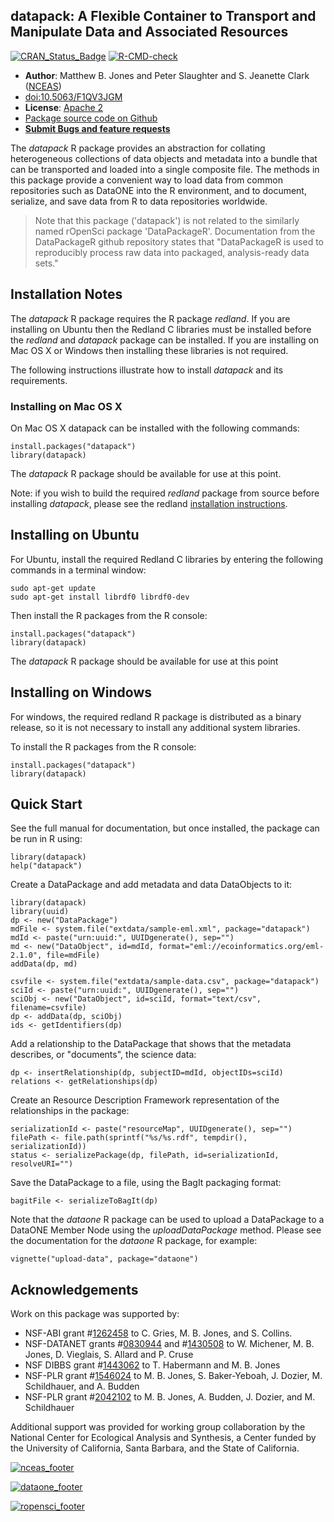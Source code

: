 ## datapack: A Flexible Container to Transport and Manipulate Data and Associated Resources
[![CRAN_Status_Badge](https://www.r-pkg.org/badges/version/datapack)](https://cran.r-project.org/package=datapack)
[![R-CMD-check](https://github.com/ropensci/datapack/workflows/R-CMD-check/badge.svg)](https://github.com/ropensci/datapack/actions)

- **Author**: Matthew B. Jones and Peter Slaughter and S. Jeanette Clark ([NCEAS](https://www.nceas.ucsb.edu))
- [doi:10.5063/F1QV3JGM](https://doi.org/10.5063/F1QV3JGM)
- **License**: [Apache 2](https://opensource.org/licenses/Apache-2.0)
- [Package source code on Github](https://github.com/ropensci/datapack)
- [**Submit Bugs and feature requests**](https://github.com/ropensci/datapack/issues)

The *datapack* R package provides an abstraction for collating 
heterogeneous collections of data objects and metadata into a bundle that can 
be transported and loaded into a single composite file.  The methods in 
this package provide a convenient way to load data from common repositories 
such as DataONE into the R environment, and to document, serialize, and save 
data from R to data repositories worldwide.

> Note that this package ('datapack') is not related to the similarly named rOpenSci package 'DataPackageR'.
> Documentation from the DataPackageR github repository states that "DataPackageR is used to reproducibly
> process raw data into packaged, analysis-ready data sets."

## Installation Notes 

The *datapack* R package requires the R package *redland*. If you are installing on Ubuntu then the Redland C libraries
must be installed before the *redland* and *datapack* package can be installed. If you are installing on Mac OS X or Windows then installing these libraries is not required.

The following instructions illustrate how to install *datapack* and its requirements.

### Installing on Mac OS X

On Mac OS X datapack can be installed with the following commands:

```
install.packages("datapack")
library(datapack)
```

The *datapack* R package should be available for use at this point.

Note: if you wish to build the required *redland* package from source before installing *datapack*, please see the redland [installation instructions](https://github.com/ropensci/redland-bindings/tree/master/R/redland).

## Installing on Ubuntu

For Ubuntu, install the required Redland C libraries by entering the following commands 
in a terminal window:

```
sudo apt-get update
sudo apt-get install librdf0 librdf0-dev
```

Then install the R packages from the R console:

```
install.packages("datapack")
library(datapack)
```

The *datapack* R package should be available for use at this point

## Installing on Windows

For windows, the required redland R package is distributed as a binary release, so it is not
necessary to install any additional system libraries.

To install the R packages from the R console:

```
install.packages("datapack")
library(datapack)
```

## Quick Start

See the full manual for documentation, but once installed, the package can be run in R using:

```
library(datapack)
help("datapack")
```

Create a DataPackage and add metadata and data DataObjects to it:

```
library(datapack)
library(uuid)
dp <- new("DataPackage")
mdFile <- system.file("extdata/sample-eml.xml", package="datapack")
mdId <- paste("urn:uuid:", UUIDgenerate(), sep="")
md <- new("DataObject", id=mdId, format="eml://ecoinformatics.org/eml-2.1.0", file=mdFile)
addData(dp, md)

csvfile <- system.file("extdata/sample-data.csv", package="datapack")
sciId <- paste("urn:uuid:", UUIDgenerate(), sep="")
sciObj <- new("DataObject", id=sciId, format="text/csv", filename=csvfile)
dp <- addData(dp, sciObj)
ids <- getIdentifiers(dp)
```

Add a relationship to the DataPackage that shows that the metadata describes, or "documents", the science data:

```
dp <- insertRelationship(dp, subjectID=mdId, objectIDs=sciId)
relations <- getRelationships(dp)
```  

Create an Resource Description Framework representation of the relationships in the package:

```
serializationId <- paste("resourceMap", UUIDgenerate(), sep="")
filePath <- file.path(sprintf("%s/%s.rdf", tempdir(), serializationId))
status <- serializePackage(dp, filePath, id=serializationId, resolveURI="")
```  
Save the DataPackage to a file, using the BagIt packaging format:

```
bagitFile <- serializeToBagIt(dp) 
```

Note that the *dataone* R package can be used to upload a DataPackage to a DataONE Member Node
using the *uploadDataPackage* method. Please see the documentation for the *dataone* R package,
for example:

```
vignette("upload-data", package="dataone")
```

## Acknowledgements
Work on this package was supported by:

- NSF-ABI grant #[1262458](https://www.nsf.gov/awardsearch/showAward?AWD_ID=1262458) to C. Gries, M. B. Jones, and S. Collins.
- NSF-DATANET grants #[0830944](https://www.nsf.gov/awardsearch/showAward?AWD_ID=0830944) and #[1430508](https://www.nsf.gov/awardsearch/showAward?AWD_ID=1430508) to W. Michener, M. B. Jones, D. Vieglais, S. Allard and P. Cruse
- NSF DIBBS grant #[1443062](https://www.nsf.gov/awardsearch/showAward?AWD_ID=1443062) to T. Habermann and M. B. Jones
- NSF-PLR grant #[1546024](https://www.nsf.gov/awardsearch/showAward?AWD_ID=1546024) to M. B. Jones, S. Baker-Yeboah, J. Dozier, M. Schildhauer, and A. Budden
- NSF-PLR grant #[2042102](https://www.nsf.gov/awardsearch/showAward?AWD_ID=2042102) to M. B. Jones, A. Budden, J. Dozier, and M. Schildhauer

Additional support was provided for working group collaboration by the National Center for Ecological Analysis and Synthesis, a Center funded by the University of California, Santa Barbara, and the State of California.

[![nceas_footer](https://live-ncea-ucsb-edu-v01.pantheonsite.io/sites/default/files/2020-03/NCEAS-full%20logo-4C.png)](https://www.nceas.ucsb.edu)

[![dataone_footer](https://user-images.githubusercontent.com/6643222/162324180-b5cf0f5f-ae7a-4ca6-87c3-9733a2590634.png)](https://www.dataone.org)

[![ropensci_footer](https://ropensci.org/public_images/github_footer.png)](https://ropensci.org/)
